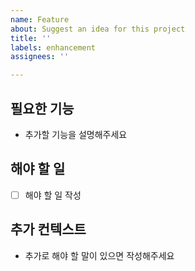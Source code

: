 ```yaml
---
name: Feature
about: Suggest an idea for this project
title: ''
labels: enhancement
assignees: ''

---
```


## 필요한 기능
- 추가할 기능을 설명해주세요

## 해야 할 일 
- [ ] 해야 할 일 작성

## 추가 컨텍스트
- 추가로 해야 할 말이 있으면 작성해주세요

